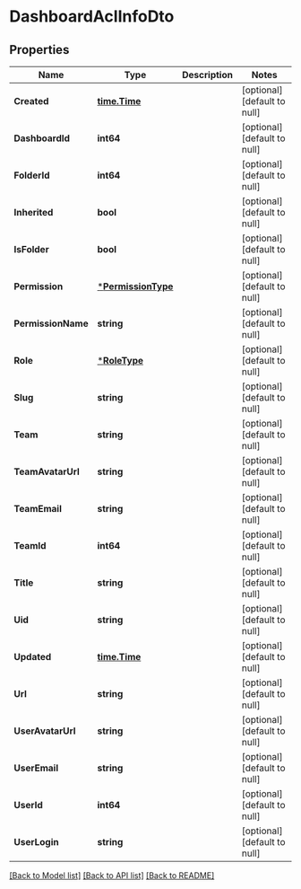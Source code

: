 # DashboardAclInfoDto

## Properties
Name | Type | Description | Notes
------------ | ------------- | ------------- | -------------
**Created** | [**time.Time**](time.Time.md) |  | [optional] [default to null]
**DashboardId** | **int64** |  | [optional] [default to null]
**FolderId** | **int64** |  | [optional] [default to null]
**Inherited** | **bool** |  | [optional] [default to null]
**IsFolder** | **bool** |  | [optional] [default to null]
**Permission** | [***PermissionType**](PermissionType.md) |  | [optional] [default to null]
**PermissionName** | **string** |  | [optional] [default to null]
**Role** | [***RoleType**](RoleType.md) |  | [optional] [default to null]
**Slug** | **string** |  | [optional] [default to null]
**Team** | **string** |  | [optional] [default to null]
**TeamAvatarUrl** | **string** |  | [optional] [default to null]
**TeamEmail** | **string** |  | [optional] [default to null]
**TeamId** | **int64** |  | [optional] [default to null]
**Title** | **string** |  | [optional] [default to null]
**Uid** | **string** |  | [optional] [default to null]
**Updated** | [**time.Time**](time.Time.md) |  | [optional] [default to null]
**Url** | **string** |  | [optional] [default to null]
**UserAvatarUrl** | **string** |  | [optional] [default to null]
**UserEmail** | **string** |  | [optional] [default to null]
**UserId** | **int64** |  | [optional] [default to null]
**UserLogin** | **string** |  | [optional] [default to null]

[[Back to Model list]](../README.md#documentation-for-models) [[Back to API list]](../README.md#documentation-for-api-endpoints) [[Back to README]](../README.md)


